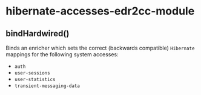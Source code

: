 # hibernate-accesses-edr2cc-module

## bindHardwired()

Binds an enricher which sets the correct (backwards compatible) `Hibernate` mappings for the following system accesses:
* `auth`
* `user-sessions`
* `user-statistics`
* `transient-messaging-data`